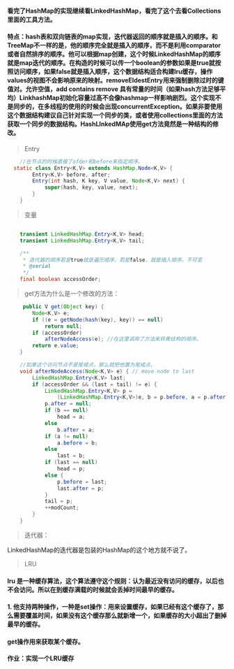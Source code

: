 #### 看完了HashMap的实现继续看LinkedHashMap，看完了这个去看Collections里面的工具方法。  

#### 特点：hash表和双向链表的map实现，迭代器返回的顺序就是插入的顺序。和TreeMap不一样的是，他的顺序完全就是插入的顺序，而不是利用comparator或者自然排序的顺序。他可以根据map创建，这个时候LinkedHashMap的顺序就是map迭代的顺序。在构造的时候可以传一个boolean的参数如果是true就按照访问顺序，如果false就是插入顺序，这个数据结构适合构建lru缓存，操作values的视图不会影响原来的映射。removeEldestEntry用来强制删除过时的键值对。允许空值，add contains remove 具有常量的时间（如果hash方法足够平均）LinkhashMap初始化容量过高不会像hashmap一样影响剧烈。这个实现不是同步的，在多线程的使用的时候会出现concurrentException。如果非要使用这个数据结构建议自己针对实现一个同步的类，或者使用collections里面的方法获取一个同步的数据结构。HashLInkedMAp使用get方法竟然是一种结构的修改。

>Entry

```java
    //在节点的时候直接了afder和before来指定顺序。
  static class Entry<K,V> extends HashMap.Node<K,V> {
        Entry<K,V> before, after;
        Entry(int hash, K key, V value, Node<K,V> next) {
            super(hash, key, value, next);
        }
    }
```

>变量
```java

    transient LinkedHashMap.Entry<K,V> head;
    transient LinkedHashMap.Entry<K,V> tail;

    /**
     * 迭代器的顺序若是true就是遍历顺序，若是false，就是插入顺序。不可变
     * @serial
     */
    final boolean accessOrder;
```

>get方法为什么是一个修改的方法：

```java
     public V get(Object key) {
        Node<K,V> e;
        if ((e = getNode(hash(key), key)) == null)
            return null;
        if (accessOrder)
            afterNodeAccess(e); //在这里调用了方法来转黄结构的顺序。
        return e.value;
    }

    //如果这个访问节点不是尾戒点，那么就把他置为尾戒点，
    void afterNodeAccess(Node<K,V> e) { // move node to last
        LinkedHashMap.Entry<K,V> last;
        if (accessOrder && (last = tail) != e) {
            LinkedHashMap.Entry<K,V> p =
                (LinkedHashMap.Entry<K,V>)e, b = p.before, a = p.after;
            p.after = null;
            if (b == null)
                head = a;
            else
                b.after = a;
            if (a != null)
                a.before = b;
            else
                last = b;
            if (last == null)
                head = p;
            else {
                p.before = last;
                last.after = p;
            }
            tail = p;
            ++modCount;
        }
    }
```

>迭代器：

LinkedHashMap的迭代器是包装的HashMap的这个地方就不说了。

>LRU

#### lru 是一种缓存算法，这个算法遵守这个规则：认为最近没有访问的缓存，以后也不会访问。所以在到缓存满载的时候就会丢掉时间最早的缓存。

#### 1. 他支持两种操作，一种是set操作：用来设置缓存，如果已经有这个缓存了，那么需要覆盖时间，如果没有这个缓存那么就新增一个，如果缓存的大小超出了删掉最早的缓存。
#### get操作用来获取某个缓存。

**作业：实现一个LRU缓存**